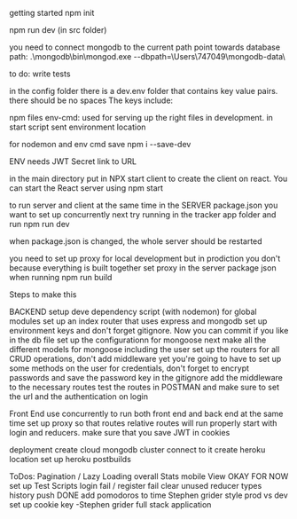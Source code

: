 getting started npm init

npm run dev  (in src folder)

you need to connect mongodb to the current path
 point towards database path: 
.\mongodb\bin\mongod.exe --dbpath=\Users\747049\mongodb-data\


to do: write tests

in the config folder there is a dev.env folder that contains key value pairs. there should be no spaces The keys include:


npm files
 env-cmd: used for serving up the right files in development. in start script sent environment location

for nodemon and env cmd save npm i --save-dev       


ENV needs 
JWT Secret
link to URL

in the main directory put in NPX start client to create the client on  react. You can start the React server using npm start

to run server and client at the same time in the SERVER package.json you want to set up concurrently
next try running in the tracker app folder and run npm run dev

when package.json is changed, the whole server should be restarted

you need to set up proxy for local development but in prodiction you don't because everything is built together
set proxy in the server package json
when running npm run build


Steps to make this

BACKEND
setup deve dependency script (with nodemon) for global modules
set up an index router that uses express and mongodb
set up environment keys and don't forget gitignore. Now you can commit if you like
in the db file set up the configurationn for mongoose
next make all the different models for mongoose including the user
set up the routers for all CRUD operations, don't add middleware yet
you're going to have to set up some methods on the user for credentials, don't forget to encrypt passwords
and save the password key in the gitignore
add the middleware to the necessary routes
test the routes in POSTMAN and make sure to set the url and the authentication on login

Front End
use concurrently to run both front end and back end at the same time
set up proxy so that routes relative routes will run properly
start with login and reducers. make sure that you save JWT in cookies

deployment
create cloud mongodb cluster
connect to it
create heroku location
set up heroku postbuilds




ToDos:
Pagination / Lazy Loading
overall Stats
mobile View OKAY FOR NOW
set up Test Scripts
login fail / register fail
clear unused reducer types
history push DONE
add pomodoros to time
Stephen grider style prod vs dev
set up cookie key -Stephen grider full stack application

